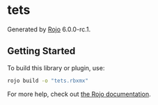 # tets
Generated by [Rojo](https://github.com/rojo-rbx/rojo) 6.0.0-rc.1.

## Getting Started
To build this library or plugin, use:

```bash
rojo build -o "tets.rbxmx"
```

For more help, check out [the Rojo documentation](https://rojo.space/docs).